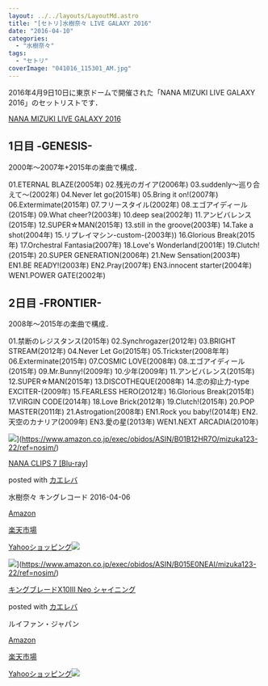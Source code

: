 ```yaml
---
layout: ../../layouts/LayoutMd.astro
title: "[セトリ]水樹奈々 LIVE GALAXY 2016"
date: "2016-04-10"
categories: 
  - "水樹奈々"
tags: 
  - "セトリ"
coverImage: "041016_115301_AM.jpg"
---
```


2016年4月9日10日に東京ドームで開催された「NANA MIZUKI LIVE GALAXY 2016」のセットリストです．

[NANA MIZUKI LIVE GALAXY 2016](https://www.mizukinana.jp/special/2016_livegalaxy/)

## 1日目 -GENESIS-

2000年～2007年+2015年の楽曲で構成．

01.ETERNAL BLAZE(2005年) 02.残光のガイア(2006年) 03.suddenly～巡り合えて～(2002年) 04.Never let go(2015年) 05.Bring it on!(2007年) 06.Extermimate(2015年) 07.フリースタイル(2002年) 08.エゴアイディール(2015年) 09.What cheer?(2003年) 10.deep sea(2002年) 11.アンビバレンス(2015年) 12.SUPER☆MAN(2015年) 13.still in the groove(2003年) 14.Take a shot(2004年) 15.リプレイマシン-custom-(2003年)) 16.Glorious Break(2015年) 17.Orchestral Fantasia(2007年) 18.Love's Wonderland(2001年) 19.Clutch!(2015年) 20.SUPER GENERATION(2006年) 21.New Sensation(2003年) EN1.BE READY!(2003年) EN2.Pray(2007年) EN3.innocent starter(2004年) WEN1.POWER GATE(2002年)

## 2日目 -FRONTIER-

2008年～2015年の楽曲で構成．

01.禁断のレジスタンス(2015年) 02.Synchrogazer(2012年) 03.BRIGHT STREAM(2012年) 04.Never Let Go(2015年) 05.Trickster(2008年年) 06.Exterminate(2015年) 07.COSMIC LOVE(2008年) 08.エゴアイディール(2015年) 09.Mr.Bunny!(2009年) 10.少年(2009年) 11.アンビバレンス(2015年) 12.SUPER☆MAN(2015年) 13.DISCOTHEQUE(2008年) 14.恋の抑止力-type EXCITER-(2009年) 15.FEARLESS HERO(2012年) 16.Glorious Break(2015年) 17.VIRGIN CODE(2014年) 18.Love Brick(2012年) 19.Clutch!(2015年) 20.POP MASTER(2011年) 21.Astrogation(2008年) EN1.Rock you baby!(2014年) EN2.天空のカナリア(2009年) EN3.愛の星(2013年) WEN1.NEXT ARCADIA(2010年)

![](/archive/images/517ozQvG4yL._SL160_.jpg)](https://www.amazon.co.jp/exec/obidos/ASIN/B01B12HR7O/mizuka123-22/ref=nosim/)

[NANA CLIPS 7 \[Blu-ray\]](https://www.amazon.co.jp/exec/obidos/ASIN/B01B12HR7O/mizuka123-22/ref=nosim/)

posted with [カエレバ](http://kaereba.com)

水樹奈々 キングレコード 2016-04-06

[Amazon](http://www.amazon.co.jp/gp/search?keywords=NANA%20CLIPS%207%20%5BBlu-ray%5D&__mk_ja_JP=%83J%83%5E%83J%83i&tag=mizuka123-22)

[楽天市場](http://hb.afl.rakuten.co.jp/hgc/032b53ee.4b34c5ee.0f4a541e.f440145e/?pc=http%3A%2F%2Fsearch.rakuten.co.jp%2Fsearch%2Fmall%2FNANA%2520CLIPS%25207%2520%255BBlu-ray%255D%2F-%2Ff.1-p.1-s.1-sf.0-st.A-v.2%3Fx%3D0%26scid%3Daf_ich_link_urltxt%26m%3Dhttp%3A%2F%2Fm.rakuten.co.jp%2F)

[Yahooショッピング![](//ad.jp.ap.valuecommerce.com/servlet/gifbanner?sid=3066752&pid=881990642)](//ck.jp.ap.valuecommerce.com/servlet/referral?sid=3066752&pid=881990642&vc_url=http%3A%2F%2Fsearch.shopping.yahoo.co.jp%2Fsearch%3Fp%3DNANA%2520CLIPS%25207%2520%255BBlu-ray%255D)

![](/archive/images/31ltUkWSFeL._SL160_.jpg)](https://www.amazon.co.jp/exec/obidos/ASIN/B015E0NEAI/mizuka123-22/ref=nosim/)

[キングブレードX10III Neo シャイニング](https://www.amazon.co.jp/exec/obidos/ASIN/B015E0NEAI/mizuka123-22/ref=nosim/)

posted with [カエレバ](http://kaereba.com)

ルイファン・ジャパン

[Amazon](http://www.amazon.co.jp/gp/search?keywords=%83L%83%93%83O%83u%83%8C%81%5B%83hX10III%20Neo%20%83V%83%83%83C%83j%83%93%83O&__mk_ja_JP=%83J%83%5E%83J%83i&tag=mizuka123-22)

[楽天市場](http://hb.afl.rakuten.co.jp/hgc/032b53ee.4b34c5ee.0f4a541e.f440145e/?pc=http%3A%2F%2Fsearch.rakuten.co.jp%2Fsearch%2Fmall%2F%25E3%2582%25AD%25E3%2583%25B3%25E3%2582%25B0%25E3%2583%2596%25E3%2583%25AC%25E3%2583%25BC%25E3%2583%2589X10III%2520Neo%2520%25E3%2582%25B7%25E3%2583%25A3%25E3%2582%25A4%25E3%2583%258B%25E3%2583%25B3%25E3%2582%25B0%2F-%2Ff.1-p.1-s.1-sf.0-st.A-v.2%3Fx%3D0%26scid%3Daf_ich_link_urltxt%26m%3Dhttp%3A%2F%2Fm.rakuten.co.jp%2F)

[Yahooショッピング![](//ad.jp.ap.valuecommerce.com/servlet/gifbanner?sid=3066752&pid=881990642)](//ck.jp.ap.valuecommerce.com/servlet/referral?sid=3066752&pid=881990642&vc_url=http%3A%2F%2Fsearch.shopping.yahoo.co.jp%2Fsearch%3Fp%3D%25E3%2582%25AD%25E3%2583%25B3%25E3%2582%25B0%25E3%2583%2596%25E3%2583%25AC%25E3%2583%25BC%25E3%2583%2589X10III%2520Neo%2520%25E3%2582%25B7%25E3%2583%25A3%25E3%2582%25A4%25E3%2583%258B%25E3%2583%25B3%25E3%2582%25B0)
